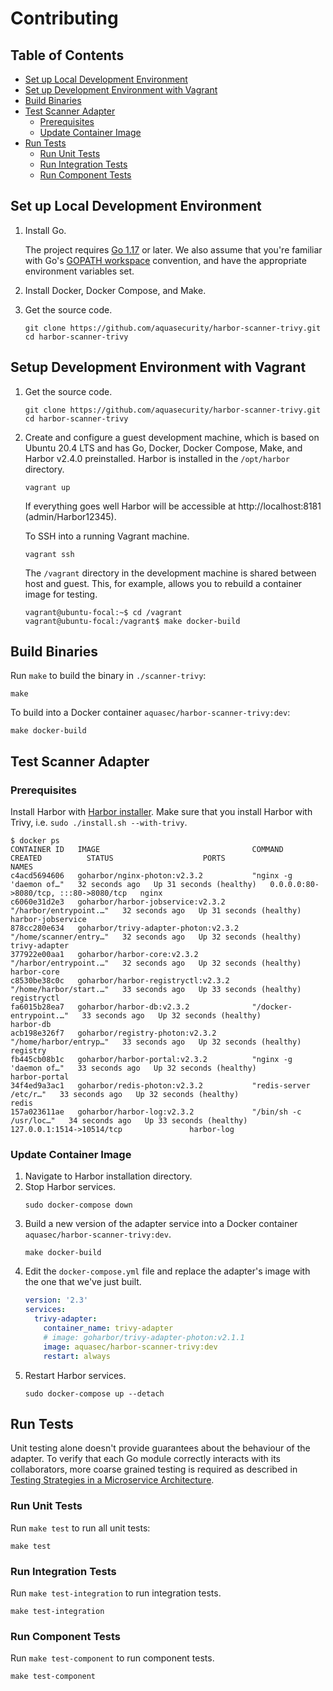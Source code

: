 # Contributing

## Table of Contents

* [Set up Local Development Environment](#set-up-local-development-environment)
* [Set up Development Environment with Vagrant](#setup-development-environment-with-vagrant)
* [Build Binaries](#build-binaries)
* [Test Scanner Adapter](#test-scanner-adapter)
  * [Prerequisites](#prerequisites)
  * [Update Container Image](#update-container-image)
* [Run Tests](#run-tests)
  * [Run Unit Tests](#run-unit-tests)
  * [Run Integration Tests](#run-integration-tests)
  * [Run Component Tests](#run-component-tests)

## Set up Local Development Environment

1. Install Go.

   The project requires [Go 1.17][go-download] or later. We also assume that you're familiar with
   Go's [GOPATH workspace][go-code] convention, and have the appropriate environment variables set.
2. Install Docker, Docker Compose, and Make.
3. Get the source code.
   ```
   git clone https://github.com/aquasecurity/harbor-scanner-trivy.git
   cd harbor-scanner-trivy
   ```

## Setup Development Environment with Vagrant

1. Get the source code.
   ```
   git clone https://github.com/aquasecurity/harbor-scanner-trivy.git
   cd harbor-scanner-trivy
   ```
2. Create and configure a guest development machine, which is based on Ubuntu 20.4 LTS and has Go, Docker, Docker Compose,
   Make, and Harbor v2.4.0 preinstalled. Harbor is installed in the `/opt/harbor` directory.
   ```
   vagrant up
   ```
   If everything goes well Harbor will be accessible at http://localhost:8181 (admin/Harbor12345).

   To SSH into a running Vagrant machine.
   ```
   vagrant ssh
   ```
   The `/vagrant` directory in the development machine is shared between host and guest. This, for example, allows you
   to rebuild a container image for testing.
   ```
   vagrant@ubuntu-focal:~$ cd /vagrant
   vagrant@ubuntu-focal:/vagrant$ make docker-build
   ```

## Build Binaries

Run `make` to build the binary in `./scanner-trivy`:

```
make
```

To build into a Docker container `aquasec/harbor-scanner-trivy:dev`:

```
make docker-build
```

## Test Scanner Adapter

### Prerequisites

Install Harbor with [Harbor installer](https://goharbor.io/docs/2.3.0/install-config/download-installer/).
Make sure that you install Harbor with Trivy, i.e. `sudo ./install.sh --with-trivy`.

```console
$ docker ps
CONTAINER ID   IMAGE                                  COMMAND                  CREATED          STATUS                    PORTS                                   NAMES
c4acd5694606   goharbor/nginx-photon:v2.3.2           "nginx -g 'daemon of…"   32 seconds ago   Up 31 seconds (healthy)   0.0.0.0:80->8080/tcp, :::80->8080/tcp   nginx
c6060e31d2e3   goharbor/harbor-jobservice:v2.3.2      "/harbor/entrypoint.…"   32 seconds ago   Up 31 seconds (healthy)                                           harbor-jobservice
878cc280e634   goharbor/trivy-adapter-photon:v2.3.2   "/home/scanner/entry…"   32 seconds ago   Up 32 seconds (healthy)                                           trivy-adapter
377922e00aa1   goharbor/harbor-core:v2.3.2            "/harbor/entrypoint.…"   32 seconds ago   Up 32 seconds (healthy)                                           harbor-core
c8530be38c0c   goharbor/harbor-registryctl:v2.3.2     "/home/harbor/start.…"   33 seconds ago   Up 33 seconds (healthy)                                           registryctl
fa6015b28ea7   goharbor/harbor-db:v2.3.2              "/docker-entrypoint.…"   33 seconds ago   Up 32 seconds (healthy)                                           harbor-db
acb198e326f7   goharbor/registry-photon:v2.3.2        "/home/harbor/entryp…"   33 seconds ago   Up 32 seconds (healthy)                                           registry
fb445cb08b1c   goharbor/harbor-portal:v2.3.2          "nginx -g 'daemon of…"   33 seconds ago   Up 32 seconds (healthy)                                           harbor-portal
34f4ed9a3ac1   goharbor/redis-photon:v2.3.2           "redis-server /etc/r…"   33 seconds ago   Up 32 seconds (healthy)                                           redis
157a023611ae   goharbor/harbor-log:v2.3.2             "/bin/sh -c /usr/loc…"   34 seconds ago   Up 33 seconds (healthy)   127.0.0.1:1514->10514/tcp               harbor-log
```

### Update Container Image

1. Navigate to Harbor installation directory.
2. Stop Harbor services.
   ```
   sudo docker-compose down
   ```
3. Build a new version of the adapter service into a Docker container `aquasec/harbor-scanner-trivy:dev`.
   ```
   make docker-build
   ```
4. Edit the `docker-compose.yml` file and replace the adapter's image with the one that we've just built.
   ```yaml
   version: '2.3'
   services:
     trivy-adapter:
       container_name: trivy-adapter
       # image: goharbor/trivy-adapter-photon:v2.1.1
       image: aquasec/harbor-scanner-trivy:dev
       restart: always
   ```
5. Restart Harbor services.
   ```
   sudo docker-compose up --detach
   ```

## Run Tests

Unit testing alone doesn't provide guarantees about the behaviour of the adapter. To verify that each Go module
correctly interacts with its collaborators, more coarse grained testing is required as described in
[Testing Strategies in a Microservice Architecture][fowler-testing-strategies].

### Run Unit Tests

Run `make test` to run all unit tests:

```
make test
```

### Run Integration Tests

Run `make test-integration` to run integration tests.

```
make test-integration
```

### Run Component Tests

Run `make test-component` to run component tests.

```
make test-component
```

[go-download]: https://golang.org/dl/
[go-code]: https://golang.org/doc/code.html
[fowler-testing-strategies]: https://www.martinfowler.com/articles/microservice-testing/
